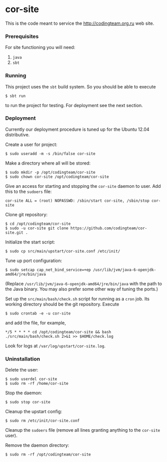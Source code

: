 cor-site
========
This is the code meant to service the http://codingteam.org.ru web site.

### Prerequisites
For site functioning you will need:

1. `java`
2. `sbt`

### Running
This project uses the `sbt` build system. So you should be able to execute

    $ sbt run

to run the project for testing. For deployment see the next section.

### Deployment
Currently our deployment procedure is tuned up for the Ubuntu 12.04 distributive.

Create a user for project:

    $ sudo useradd -m -s /bin/false cor-site

Make a directory where all will be stored:

    $ sudo mkdir -p /opt/codingteam/cor-site
    $ sudo chown cor-site /opt/codingteam/cor-site

Give an access for starting and stopping the `cor-site` daemon to user. Add this to the `sudoers` file:

    cor-site ALL = (root) NOPASSWD: /sbin/start cor-site, /sbin/stop cor-site

Clone git repository:

    $ cd /opt/codingteam/cor-site
    $ sudo -u cor-site git clone https://github.com/codingteam/cor-site.git .

Initialize the start script:

    $ sudo cp src/main/upstart/cor-site.conf /etc/init/

Tune up port configuration:

    $ sudo setcap cap_net_bind_service=+ep /usr/lib/jvm/java-6-openjdk-amd64/jre/bin/java

(Replace `/usr/lib/jvm/java-6-openjdk-amd64/jre/bin/java` with the path to the Java binary. You may also prefer some
other way of tuning the ports.)

Set up the `src/main/bash/check.sh` script for running as a `cron` job. Its working directory should be the git
repository. Execute

    $ sudo crontab -e -u cor-site

and add the file, for example,

    */5 * * * * cd /opt/codingteam/cor-site && bash ./src/main/bash/check.sh 2>&1 >> $HOME/check.log

Look for logs at `/var/log/upstart/cor-site.log`.

### Uninstallation
Delete the user:

    $ sudo userdel cor-site
    $ sudo rm -rf /home/cor-site

Stop the daemon:

    $ sudo stop cor-site

Cleanup the upstart config:

    $ sudo rm /etc/init/cor-site.conf

Cleanup the `sudoers` file (remove all lines granting anything to the `cor-site` user).

Remove the daemon directory:

    $ sudo rm -rf /opt/codingteam/cor-site
